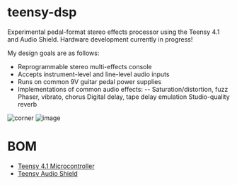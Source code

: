# teensy-dsp
Experimental pedal-format stereo effects processor using the Teensy 4.1 and Audio Shield. Hardware development currently in progress!

My design goals are as follows:
-	Reprogrammable stereo multi-effects console
-	Accepts instrument-level and line-level audio inputs
-	Runs on common 9V guitar pedal power supplies
-	Implementations of common audio effects:
-- Saturation/distortion, fuzz
 	Phaser, vibrato, chorus
 	Digital delay, tape delay emulation
 	Studio-quality reverb

![corner](https://github.com/EthanL67/teensy-dsp/assets/47995445/728e4b98-5075-4833-af9a-0a5cff0c62a9)
![image](https://github.com/EthanL67/teensy-dsp/assets/47995445/af92a114-e3ec-4e30-acd6-f6376f621804)

# BOM
- [Teensy 4.1 Microcontroller](https://www.pjrc.com/store/teensy41.html)
- [Teensy Audio Shield](https://www.pjrc.com/store/teensy3_audio.html)
